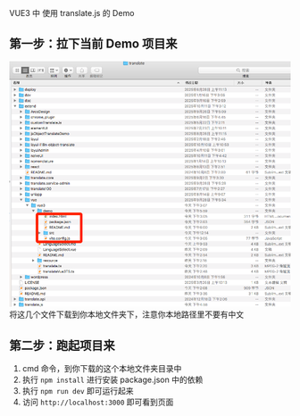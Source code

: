 VUE3 中 使用 translate.js 的 Demo

## 第一步：拉下当前 Demo 项目来 

![](../resource/demo-path.png)  
将这几个文件下载到你本地文件夹下，注意你本地路径里不要有中文  

## 第二步：跑起项目来

1. cmd 命令，到你下载的这个本地文件夹目录中
2. 执行 ````npm install```` 进行安装 package.json 中的依赖  
3. 执行 ````npm run dev```` 即可运行起来
4. 访问 ````http://localhost:3000```` 即可看到页面  



